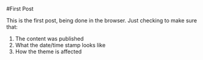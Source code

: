 #First Post

This is the first post, being done in the browser.  Just checking to make sure that:

1. The content was published
2. What the date/time stamp looks like
3. How the theme is affected
